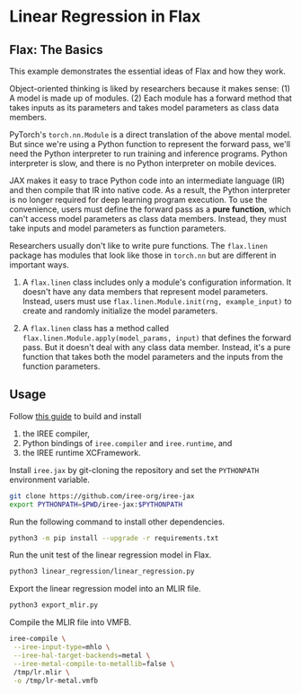 # Linear Regression in Flax

## Flax: The Basics

This example demonstrates the essential ideas of Flax and how they work.

Object-oriented thinking is liked by researchers because it makes sense: (1) A model is made up of modules. (2) Each module has a forward method that takes inputs as its parameters and takes model parameters as class data members.

PyTorch's `torch.nn.Module` is a direct translation of the above mental model.  But since we're using a Python function to represent the forward pass, we'll need the Python interpreter to run training and inference programs.  Python interpreter is slow, and there is no Python interpreter on mobile devices.

JAX makes it easy to trace Python code into an intermediate language (IR) and then compile that IR into native code.  As a result, the Python interpreter is no longer required for deep learning program execution. To use the convenience, users must define the forward pass as a **pure function**, which can't access model parameters as class data members. Instead, they must take inputs and model parameters as function parameters.

Researchers usually don't like to write pure functions. The `flax.linen` package has modules that look like those in `torch.nn` but are different in important ways.

1. A `flax.linen` class includes only a module's configuration information. It doesn't have any data members that represent model parameters. Instead, users must use `flax.linen.Module.init(rng, example_input)` to create and randomly initialize the model parameters.

1. A `flax.linen` class has a method called `flax.linen.Module.apply(model_params, input)` that defines the forward pass. But it doesn't deal with any class data member. Instead, it's a pure function that takes both the model parameters and the inputs from the function parameters.

## Usage

Follow [this guide](https://github.pie.apple.com/ywang999828/iree-for-apple-platforms/blob/main/doc/gpt2-metal.md) to build and install

1. the IREE compiler,
1. Python bindings of `iree.compiler` and `iree.runtime`, and
1. the IREE runtime XCFramework.

Install `iree.jax` by git-cloning the repository and set the `PYTHONPATH` environment variable.

```bash
git clone https://github.com/iree-org/iree-jax
export PYTHONPATH=$PWD/iree-jax:$PYTHONPATH
```

Run the following command to install other dependencies.

```bash
python3 -m pip install --upgrade -r requirements.txt
```

Run the unit test of the linear regression model in Flax.

```bash
python3 linear_regression/linear_regression.py
```

Export the linear regression model into an MLIR file.

```bash
python3 export_mlir.py
```

Compile the MLIR file into VMFB.

```bash
iree-compile \
 --iree-input-type=mhlo \
 --iree-hal-target-backends=metal \
 --iree-metal-compile-to-metallib=false \
 /tmp/lr.mlir \
 -o /tmp/lr-metal.vmfb
```
